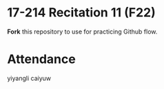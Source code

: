# 17-214 Recitation 11 (F22)
**Fork** this repository to use for practicing Github flow.

# Attendance
yiyangli
caiyuw